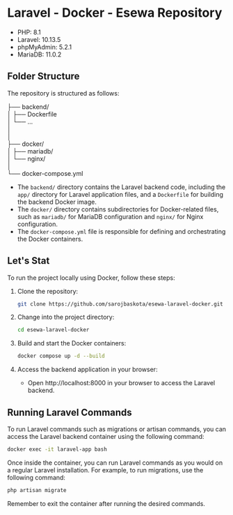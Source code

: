 # Laravel - Docker - Esewa Repository

- PHP: 8.1
- Laravel: 10.13.5
- phpMyAdmin: 5.2.1
- MariaDB: 11.0.2

## Folder Structure

The repository is structured as follows:

├── backend/<br>
│ ├── Dockerfile<br>
│ └── ...<br>
│ <br>
│ <br>
├── docker/<br>
│ ├── mariadb/<br>
│ └── nginx/<br>
│ <br>
└── docker-compose.yml<br>


- The `backend/` directory contains the Laravel backend code, including the `app/` directory for Laravel application files, and a `Dockerfile` for building the backend Docker image.
- The `docker/` directory contains subdirectories for Docker-related files, such as `mariadb/` for MariaDB configuration and `nginx/` for Nginx configuration.
- The `docker-compose.yml` file is responsible for defining and orchestrating the Docker containers.

## Let's Stat

To run the project locally using Docker, follow these steps:

1. Clone the repository:

   ```bash
   git clone https://github.com/sarojbaskota/esewa-laravel-docker.git
   ```
2. Change into the project directory:

   ```bash
   cd esewa-laravel-docker
   ```
3. Build and start the Docker containers:

   ```bash
   docker compose up -d --build

4. Access the backend application in your browser:

   - Open http://localhost:8000 in your browser to access the Laravel backend.

## Running Laravel Commands

To run Laravel commands such as migrations or artisan commands, you can access the Laravel backend container using the following command:

```bash
docker exec -it laravel-app bash
```

Once inside the container, you can run Laravel commands as you would on a regular Laravel installation. For example, to run migrations, use the following command:

```bash
php artisan migrate
```

Remember to exit the container after running the desired commands.